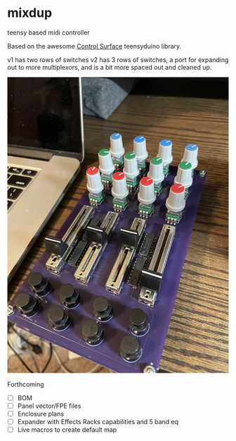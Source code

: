 # mixdup
teensy based midi controller

Based on the awesome [Control Surface](https://github.com/tttapa/Control-Surface) teensyduino library.

v1 has two rows of switches
v2 has 3 rows of switches, a port for expanding out to more multiplexors, and is a bit more spaced out and cleaned up.

![](https://github.com/mbroers/mixdup/blob/master/v1/mixdup_v1.jpg)

Forthcoming
- [ ] BOM
- [ ] Panel vector/FPE files
- [ ] Enclosure plans
- [ ] Expander with Effects Racks capabilities and 5 band eq
- [ ] Live macros to create default map
